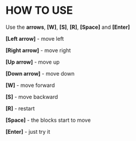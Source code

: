 
# HOW TO USE

Use the **arrows**, **[W]**, **[S]**, **[R]**, **[Space]** and **[Enter]**

**[Left arrow]** - move left

**[Right arrow]** - move right

**[Up arrow]** - move up

**[Down arrow]** - move down

**[W]** - move forward

**[S]** - move backward

**[R]** - restart

**[Space]** - the blocks start to move

**[Enter]** - just try it

